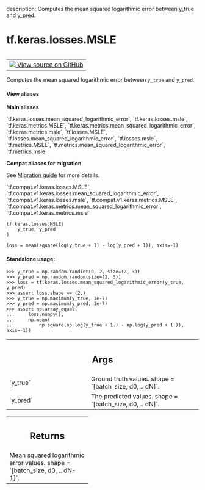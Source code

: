 description: Computes the mean squared logarithmic error between y_true and y_pred.

<div itemscope itemtype="http://developers.google.com/ReferenceObject">
<meta itemprop="name" content="tf.keras.losses.MSLE" />
<meta itemprop="path" content="Stable" />
</div>

# tf.keras.losses.MSLE

<!-- Insert buttons and diff -->

<table class="tfo-notebook-buttons tfo-api nocontent" align="left">
<td>
  <a target="_blank" href="https://github.com/tensorflow/tensorflow/blob/r2.3/tensorflow/python/keras/losses.py#L1268-L1304">
    <img src="https://www.tensorflow.org/images/GitHub-Mark-32px.png" />
    View source on GitHub
  </a>
</td>
</table>



Computes the mean squared logarithmic error between `y_true` and `y_pred`.

<section class="expandable">
  <h4 class="showalways">View aliases</h4>
  <p>
<b>Main aliases</b>
<p>`tf.keras.losses.mean_squared_logarithmic_error`, `tf.keras.losses.msle`, `tf.keras.metrics.MSLE`, `tf.keras.metrics.mean_squared_logarithmic_error`, `tf.keras.metrics.msle`, `tf.losses.MSLE`, `tf.losses.mean_squared_logarithmic_error`, `tf.losses.msle`, `tf.metrics.MSLE`, `tf.metrics.mean_squared_logarithmic_error`, `tf.metrics.msle`</p>

<b>Compat aliases for migration</b>
<p>See
<a href="https://www.tensorflow.org/guide/migrate">Migration guide</a> for
more details.</p>
<p>`tf.compat.v1.keras.losses.MSLE`, `tf.compat.v1.keras.losses.mean_squared_logarithmic_error`, `tf.compat.v1.keras.losses.msle`, `tf.compat.v1.keras.metrics.MSLE`, `tf.compat.v1.keras.metrics.mean_squared_logarithmic_error`, `tf.compat.v1.keras.metrics.msle`</p>
</p>
</section>

<pre class="devsite-click-to-copy prettyprint lang-py tfo-signature-link">
<code>tf.keras.losses.MSLE(
    y_true, y_pred
)
</code></pre>



<!-- Placeholder for "Used in" -->

`loss = mean(square(log(y_true + 1) - log(y_pred + 1)), axis=-1)`

#### Standalone usage:



```
>>> y_true = np.random.randint(0, 2, size=(2, 3))
>>> y_pred = np.random.random(size=(2, 3))
>>> loss = tf.keras.losses.mean_squared_logarithmic_error(y_true, y_pred)
>>> assert loss.shape == (2,)
>>> y_true = np.maximum(y_true, 1e-7)
>>> y_pred = np.maximum(y_pred, 1e-7)
>>> assert np.array_equal(
...     loss.numpy(),
...     np.mean(
...         np.square(np.log(y_true + 1.) - np.log(y_pred + 1.)), axis=-1))
```

<!-- Tabular view -->
 <table class="responsive fixed orange">
<colgroup><col width="214px"><col></colgroup>
<tr><th colspan="2"><h2 class="add-link">Args</h2></th></tr>

<tr>
<td>
`y_true`
</td>
<td>
Ground truth values. shape = `[batch_size, d0, .. dN]`.
</td>
</tr><tr>
<td>
`y_pred`
</td>
<td>
The predicted values. shape = `[batch_size, d0, .. dN]`.
</td>
</tr>
</table>



<!-- Tabular view -->
 <table class="responsive fixed orange">
<colgroup><col width="214px"><col></colgroup>
<tr><th colspan="2"><h2 class="add-link">Returns</h2></th></tr>
<tr class="alt">
<td colspan="2">
Mean squared logarithmic error values. shape = `[batch_size, d0, .. dN-1]`.
</td>
</tr>

</table>

